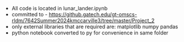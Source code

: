 - All code is located in lunar_lander.ipynb
- committed to - https://github.gatech.edu/gt-omscs-rldm/7642Summer2024kmccarville3/tree/master/Project_2 
- only external libraries that are required are:
matplotlib
numpy
pandas
- python notebook converted to py for convenience in same folder
